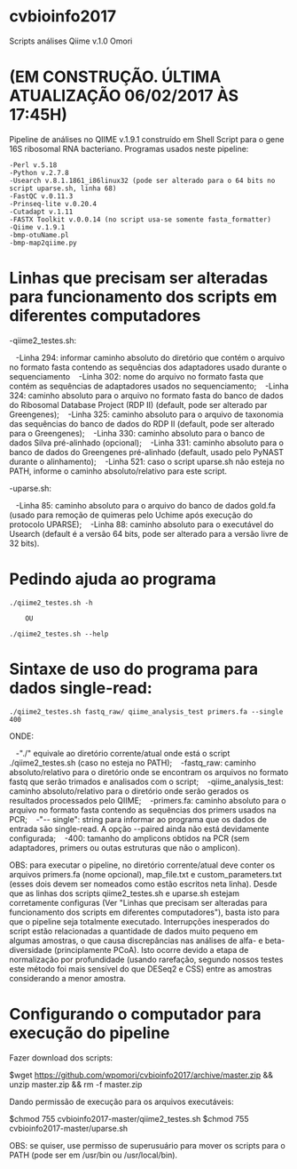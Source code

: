 # cvbioinfo2017
Scripts análises Qiime v.1.0 Omori

#                (EM CONSTRUÇÃO. ÚLTIMA ATUALIZAÇÃO 06/02/2017 ÀS 17:45H)

Pipeline de análises no QIIME v.1.9.1 construído em Shell Script para o gene 16S ribosomal RNA bacteriano.
Programas usados neste pipeline:

    -Perl v.5.18
    -Python v.2.7.8
    -Usearch v.8.1.1861_i86linux32 (pode ser alterado para o 64 bits no script uparse.sh, linha 68)
    -FastQC v.0.11.3
    -Prinseq-lite v.0.20.4
    -Cutadapt v.1.11
    -FASTX Toolkit v.0.0.14 (no script usa-se somente fasta_formatter)
    -Qiime v.1.9.1
    -bmp-otuName.pl
    -bmp-map2qiime.py

# Linhas que precisam ser alteradas para funcionamento dos scripts em diferentes computadores
-qiime2_testes.sh:

    -Linha 294: informar caminho absoluto do diretório que contém o arquivo no formato fasta contendo as sequências dos adaptadores usado durante o sequenciamento
    -Linha 302: nome do arquivo no formato fasta que contém as sequências de adaptadores usados no sequenciamento;
    -Linha 324: caminho absoluto para o arquivo no formato fasta do banco de dados do Ribosomal Database Project (RDP II) (default, pode ser alterado par Greengenes);
    -Linha 325: caminho absoluto para o arquivo de taxonomia das sequências do banco de dados do RDP II (default, pode ser alterado para o Greengenes);
    -Linha 330: caminho absoluto para o banco de dados Silva pré-alinhado (opcional);
    -Linha 331: caminho absoluto para o banco de dados do Greengenes pré-alinhado (default, usado pelo PyNAST durante o alinhamento);
    -Linha 521: caso o script uparse.sh não esteja no PATH, informe o caminho absoluto/relativo para este script.
        
-uparse.sh:

    -Linha 85: caminho absoluto para o arquivo do banco de dados gold.fa (usado para remoção de quimeras pelo Uchime após execução do protocolo UPARSE);
    -Linha 88: caminho absoluto para o executável do Usearch (default é a versão 64 bits, pode ser alterado para a versão livre de 32 bits).
    
    
# Pedindo ajuda ao programa    
    
    ./qiime2_testes.sh -h
    
        OU
    
    ./qiime2_testes.sh --help


# Sintaxe de uso do programa para dados single-read:

    ./qiime2_testes.sh fastq_raw/ qiime_analysis_test primers.fa --single 400

ONDE:

    -"./" equivale ao diretório corrente/atual onde está o script ./qiime2_testes.sh (caso no esteja no PATH);
    -fastq_raw: caminho absoluto/relativo para o diretório onde se encontram os arquivos no formato fastq que serão trimados e analisados com o script;
    -qiime_analysis_test: caminho absoluto/relativo para o diretório onde serão gerados os resultados processados pelo QIIME;
    -primers.fa: caminho absoluto para o arquivo no formato fasta contendo as sequências dos primers usados na PCR;
    -"-- single": string para informar ao programa que os dados de entrada são single-read. A opção --paired ainda não está devidamente configurada;
    -400: tamanho do amplicons obtidos na PCR (sem adaptadores, primers ou outas estruturas que não o amplicon).
    
OBS: para executar o pipeline, no diretório corrente/atual deve conter os arquivos primers.fa (nome opcional), map_file.txt e custom_parameters.txt (esses dois devem ser nomeados como estão escritos neta linha). Desde que as linhas dos scripts qiime2_testes.sh e uparse.sh estejam corretamente configuras (Ver "Linhas que precisam ser alteradas para funcionamento dos scripts em diferentes computadores"), basta isto para que o pipeline seja totalmente executado.
Interrupções inesperados do script estão relacionadas a quantidade de dados muito pequeno em algumas amostras, o que causa discrepâncias nas análises de alfa- e beta-diversidade (principlamente PCoA). Isto ocorre devido a etapa de normalização por profundidade (usando rarefação, segundo nossos testes este método foi mais sensível do que DESeq2 e CSS) entre as amostras considerando a menor amostra.


# Configurando o computador para execução do pipeline

Fazer download dos scripts:

$wget https://github.com/wpomori/cvbioinfo2017/archive/master.zip && unzip master.zip && rm -f master.zip


Dando permissão de execução para os arquivos executáveis:

$chmod 755 cvbioinfo2017-master/qiime2_testes.sh
$chmod 755 cvbioinfo2017-master/uparse.sh

OBS: se quiser, use permisso de superusuário para mover os scripts para o PATH (pode ser em /usr/bin ou /usr/local/bin).
